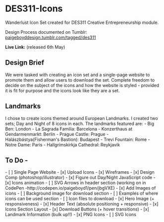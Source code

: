 # DES311-Icons
Wanderlust Icon Set created for DES311 Creative Entrepreneurship module.

Design Process documented on Tumblr: <a href="http://paigeboyddesign.tumblr.com/tagged/des311">paigeboyddesign.tumblr.com/tagged/des311</a>

<b>Live Link:</b> (released 6th May)


<h2> Design Brief </h2>
We were tasked with creating an icon set and a single-page website to promote them and allow users to download the set. Complete freedom to decide on the subject of the icons and how the website is styled - provided it is fit for purpose and the icons look like they are a set.


<h2>Landmarks</h2>
I chose to create icons themed around European Landmarks. I created two sets; Day and Night of 8 icons in each.
The landmarks featured are:
- Big Ben: London
- La Sagrada Familia: Barcelona
- Konzerthaus at Gendarmenmarkt: Berlin
- Prague Castle: Prague
- Halászbástya(Fisherman's Bastion): Budapest
- Trevi Fountain: Rome
- Notre Dame: Paris
- Hallgrímskirkja Cathedral: Reykjavik
 

<h2>To Do - </h2>
- [ ] Single Page Website
- [x] Upload Icons
- [x] Wireframes
- [x] Design Comp (photoshop/illustrator)
- [x] Figure out Day/Night JavaScript code
- [x] Icons animation
- [ ] SVG Arrows in header section (working on in CodePen -http://codepen.io/paigeboyd1/pen/jbgVXE)
- [x] Add Images of icons
- [ ] Background image for download section
- [ ] Examples of where icons can be used section
- [ ] Icon files to download
- [x] Hero Image (+ responsiveness)
- [x] Header Text (absolute positioning + responsive)
- [x] Icons Section Layout
- [x] Download Buttons (+ hover transitions)
- [x] Landmark Information (bulk up!!)
- [x] PNG Icons
- [ ] SVG Icons


